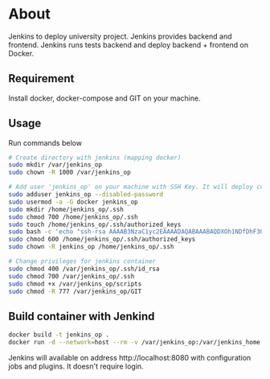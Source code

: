# About
Jenkins to deploy university project. Jenkins provides backend and frontend. Jenkins runs tests backend and deploy backend + frontend on Docker.

## Requirement
Install docker, docker-compose and GIT on your machine.

## Usage
Run commands below
```bash
# Create directory with jenkins (mapping docker)
sudo mkdir /var/jenkins_op
sudo chown -R 1000 /var/jenkins_op

# Add user 'jenkins_op' on your machine with SSH Key. It will deploy containers
sudo adduser jenkins_op --disabled-password
sudo usermod -a -G docker jenkins_op
sudo mkdir /home/jenkins_op/.ssh
sudo chmod 700 /home/jenkins_op/.ssh
sudo touch /home/jenkins_op/.ssh/authorized_keys
sudo bash -c 'echo "ssh-rsa AAAAB3NzaC1yc2EAAAADAQABAAABAQDXOh1NDfDhF3OGifD/MPxoJSDl6wMIpZKman/CiS0NzC3+OkDJLMK5h3ZbOfsWfYuvAXy9cmCaVnseF3zBkqCT1w7NZJMnAP+19OmIbqmF1i/YnSQIJg3W+fxDcNA7FL6bBE03bAYWTcTWflcnetv1iBSdJQCSkZIiay4Z4v7zyx3CyNNTTxuwhN18DXkyFRST9FiOJ+kz6VXODfwMqbAhbVk1E76or/Fpd7kmOwF3PsZfpHURYE+ilzSebkOjsOGlWm+ZIEMwi12Q5sIAzmVHvH9k9wYSf0P0Pjv/ms7vsrEftK+sIil7Igq8rwshu2kA+j9odTJ3KPbrhLFlK8Xx jenkins_op@localhost" > /home/jenkins_op/.ssh/authorized_keys'
sudo chmod 600 /home/jenkins_op/.ssh/authorized_keys
sudo chown -R jenkins_op /home/jenkins_op/.ssh

# Change privileges for jenkins container
sudo chmod 400 /var/jenkins_op/.ssh/id_rsa
sudo chmod 700 /var/jenkins_op/.ssh
sudo chmod +x /var/jenkins_op/scripts
sudo chmod -R 777 /var/jenkins_op/GIT

```

## Build container with Jenkind
```bash
docker build -t jenkins_op .
docker run -d --network=host --rm -v /var/jenkins_op:/var/jenkins_home --name jenkins_op jenkins_op:latest
```

Jenkins will available on address http://localhost:8080 with configuration jobs and plugins. It doesn't require login.
